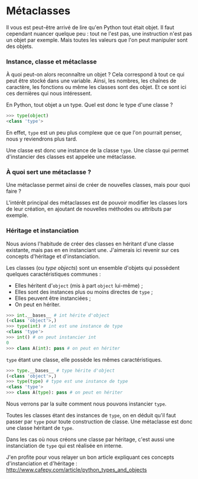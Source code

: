 # Métaclasses

Il vous est peut-être arrivé de lire qu'en Python tout était objet. Il faut cependant nuancer quelque peu : tout ne l'est pas, une instruction n'est pas un objet par exemple. Mais toutes les valeurs que l'on peut manipuler sont des objets.

### Instance, classe et métaclasse

À quoi peut-on alors reconnaître un objet ? Cela correspond à tout ce qui peut être stocké dans une variable. Ainsi, les nombres, les chaînes de caractère, les fonctions ou même les classes sont des objet. Et ce sont ici ces dernières qui nous intéressent.

En Python, tout objet a un type. Quel est donc le type d'une classe ?

```python
>>> type(object)
<class 'type'>
```

En effet, `type` est un peu plus complexe que ce que l'on pourrait penser, nous y reviendrons plus tard.

Une classe est donc une instance de la classe `type`. Une classe qui permet d'instancier des classes est appelée une métaclasse.


### À quoi sert une métaclasse ?

Une métaclasse permet ainsi de créer de nouvelles classes, mais pour quoi faire ?

L'intérêt principal des métaclasses est de pouvoir modifier les classes lors de leur création, en ajoutant de nouvelles méthodes ou attributs par exemple.


### Héritage et instanciation

Nous avions l'habitude de créer des classes en héritant d'une classe existante, mais pas en en instanciant une.
J'aimerais ici revenir sur ces concepts d'héritage et d'instanciation.

Les classes (ou *type objects*) sont un ensemble d'objets qui possèdent quelques caractéristiques communes :

- Elles héritent d'`object` (mis à part `object` lui-même) ;
- Elles sont des instances plus ou moins directes de `type` ;
- Elles peuvent être instanciées ;
- On peut en hériter.

```python
>>> int.__bases__ # int hérite d'object
(<class 'object'>,)
>>> type(int) # int est une instance de type
<class 'type'>
>>> int() # on peut instancier int
0
>>> class A(int): pass # on peut en hériter
```

`type` étant une classe, elle possède les mêmes caractéristiques.

```python
>>> type.__bases__ # type hérite d'object
(<class 'object'>,)
>>> type(type) # type est une instance de type
<class 'type'>
>>> class A(type): pass # on peut en hériter
```

Nous verrons par la suite comment nous pouvons instancier `type`.

Toutes les classes étant des instances de `type`, on en déduit qu'il faut passer par `type` pour toute construction de classe.
Une métaclasse est donc une classe héritant de `type`.

Dans les cas où nous créons une classe par héritage, c'est aussi une instanciation de `type` qui est réalisée en interne.

J'en profite pour vous relayer un bon article expliquant ces concepts d'instanciation et d'héritage :
<http://www.cafepy.com/article/python_types_and_objects>
